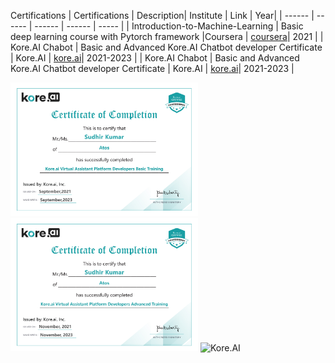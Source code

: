 Certifications
| Certifications | Description| Institute | Link | Year|
| ------ | ------ | ------ | ------ | ----- |
| Introduction-to-Machine-Learning | Basic deep learning course with Pytorch framework |Coursera |  [coursera](https://coursera.org/share/228c6d30d86349bab114fb499cea4370)| 2021 |
| Kore.AI Chabot | Basic and Advanced Kore.AI Chatbot developer Certificate | Kore.AI |  [kore.ai](https://kore.ai/)| 2021-2023 |
| Kore.AI Chabot | Basic and Advanced Kore.AI Chatbot developer Certificate | Kore.AI |  [kore.ai](https://kore.ai/)| 2021-2023 |


<img src="https://github.com/sudhirln92/data-science-courses/blob/master/Certifications/Kore.AI-Basic-Training-2021.jpg?raw=true" alt="Kore.AI" width="300"/>

<img src="https://github.com/sudhirln92/data-science-courses/blob/master/Certifications/Kore.AI-Adavanced-Training-2021.jpg?raw=true" alt="Kore.AI" width="300"/>

<img src="https://github.com/sudhirln92/data-science-courses/blob/master/Certifications/AzureAI2021.pdf?raw=true" alt="Kore.AI" width="200"/>


<div data-iframe-width="150" data-iframe-height="270" data-share-badge-id="98b636cd-cef7-42fa-991b-b9923726b850" data-share-badge-host="https://www.credly.com"></div><script type="text/javascript" async src="//cdn.credly.com/assets/utilities/embed.js"></script>